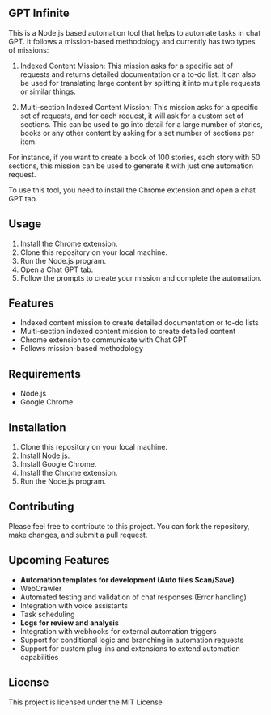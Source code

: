 ## GPT Infinite

This is a Node.js based automation tool that helps to automate tasks in chat GPT. It follows a mission-based methodology and currently has two types of missions:

1.  Indexed Content Mission: This mission asks for a specific set of requests and returns detailed documentation or a to-do list. It can also be used for translating large content by splitting it into multiple requests or similar things.
    
2.  Multi-section Indexed Content Mission: This mission asks for a specific set of requests, and for each request, it will ask for a custom set of sections. This can be used to go into detail for a large number of stories, books or any other content by asking for a set number of sections per item.
    

For instance, if you want to create a book of 100 stories, each story with 50 sections, this mission can be used to generate it with just one automation request.

To use this tool, you need to install the Chrome extension and open a chat GPT tab.

## Usage

1.  Install the Chrome extension.
2.  Clone this repository on your local machine.
3.  Run the Node.js program.
4.  Open a Chat GPT tab.
5.  Follow the prompts to create your mission and complete the automation.

## Features

-   Indexed content mission to create detailed documentation or to-do lists
-   Multi-section indexed content mission to create detailed content
-   Chrome extension to communicate with Chat GPT
-   Follows mission-based methodology

## Requirements

-   Node.js
-   Google Chrome

## Installation

1.  Clone this repository on your local machine.
2.  Install Node.js.
3.  Install Google Chrome.
4.  Install the Chrome extension.
5.  Run the Node.js program.

## Contributing

Please feel free to contribute to this project. You can fork the repository, make changes, and submit a pull request.

## Upcoming Features

- **Automation templates for development (Auto files Scan/Save)**
- WebCrawler
- Automated testing and validation of chat responses (Error handling)
- Integration with voice assistants
- Task scheduling
- **Logs for review and analysis**
- Integration with webhooks for external automation triggers
- Support for conditional logic and branching in automation requests
- Support for custom plug-ins and extensions to extend automation capabilities

## License

This project is licensed under the MIT License